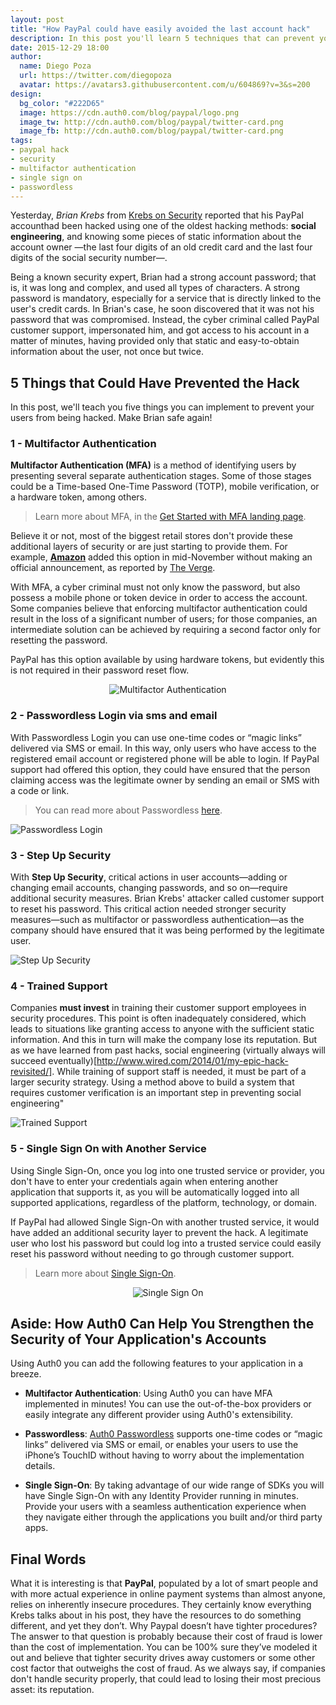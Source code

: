 ```yaml
---
layout: post
title: "How PayPal could have easily avoided the last account hack"
description: In this post you'll learn 5 techniques that can prevent your users' accounts from being hacked and would have made Brian happier
date: 2015-12-29 18:00
author: 
  name: Diego Poza
  url: https://twitter.com/diegopoza
  avatar: https://avatars3.githubusercontent.com/u/604869?v=3&s=200
design: 
  bg_color: "#222D65"
  image: https://cdn.auth0.com/blog/paypal/logo.png
  image_tw: http://cdn.auth0.com/blog/paypal/twitter-card.png
  image_fb: http://cdn.auth0.com/blog/paypal/twitter-card.png
tags: 
- paypal hack
- security
- multifactor authentication
- single sign on
- passwordless
---
```


Yesterday, _Brian Krebs_ from [Krebs on Security](http://krebsonsecurity.com/2015/12/2016-reality-lazy-authentication-still-the-norm/) reported that his PayPal accounthad been hacked using one of the oldest hacking methods: **social engineering**, and knowing some pieces of static information about the account owner —the last four digits of an old credit card and the last four digits of the social security number—.

Being a known security expert, Brian had a strong account password; that is, it was long and complex, and used all types of characters. A strong password is mandatory, especially for a service that is directly linked to the user's credit cards. In Brian's case, he soon discovered that it was not his password that was compromised. Instead, the cyber criminal called PayPal customer support, impersonated him, and got access to his account in a matter of minutes, having provided only that static and easy-to-obtain information about the user, not once but twice.

## 5 Things that Could Have Prevented the Hack

In this post, we'll teach you five things you can implement to prevent your users from being hacked. Make Brian safe again!

### 1 - Multifactor Authentication

**Multifactor Authentication (MFA)** is a method of identifying users by presenting several separate authentication stages. Some of those stages could be a Time-based One-Time Password (TOTP), mobile verification, or a hardware token, among others. 

> Learn more about MFA, in the [Get Started with MFA landing page](https://auth0.com/learn/get-started-with-mfa).

Believe it or not, most of the biggest retail stores don't provide these additional layers of security or are just starting to provide them. For example, [**Amazon**](http://www.amazon.com) added this option in mid-November without making an official announcement, as reported by [The Verge](http://www.theverge.com/2015/11/18/9753888/amazon-two-factor-authentication-2fa).

With MFA, a cyber criminal must not only know the password, but also possess a mobile phone or token device in order to access the account. Some companies believe that enforcing multifactor authentication could result in the loss of a significant number of users; for those companies, an intermediate solution can be achieved by requiring a second factor only for resetting the password.

PayPal has this option available by using hardware tokens, but evidently this is not required in their password reset flow.

<div class="" style="text-align: center;"><img style="margin: 0; max-width: 200px;" src="https://cdn.auth0.com/docs/media/landings/why-is-mfa-necessary/why-is-mfa-necessary.png" alt="Multifactor Authentication" />
</div>

### 2 - Passwordless Login via sms and email
With Passwordless Login you can use one-time codes or “magic links” delivered via SMS or email. In this way, only users who have access to the registered email account or registered phone will be able to login. If PayPal support had offered this option, they could have ensured that the person claiming access was the legitimate owner by sending an email or SMS with a code or link.
​​
> You can read more about Passwordless [here](https://auth0.com/blog/2015/09/30/auth0-passwordless-email-authentication-and-sms-login-without-passwords/).

![Passwordless Login](https://cdn.auth0.com/blog/passwordless/pwdless-locks.png)

### 3 - Step Up Security
With **Step Up Security**, critical actions in user accounts—adding or changing email accounts, changing passwords, and so on—require additional security measures. Brian Krebs' attacker called customer support to reset his password. This critical action needed stronger security measures—such as multifactor or passwordless authentication—as the company should have ensured that it was being performed by the legitimate user. 

![Step Up Security](https://cdn.auth0.com/blog/paypal/step-up-security.png)

### 4 - Trained Support
Companies **must invest** in training their customer support employees in security procedures. This point is often inadequately considered, which leads to situations like granting access to anyone with the sufficient static information. And this in turn will make the company lose its reputation. But as we have learned from past hacks, social engineering (virtually always will succeed eventually)[http://www.wired.com/2014/01/my-epic-hack-revisited/]. While training of support staff is needed, it must be part of a larger security strategy. Using a method above to build a system that requires customer verification is an important step in preventing social engineering"

![Trained Support](https://cdn.auth0.com/blog/paypal/trained-support.png)

### 5 - Single Sign On with Another Service
Using Single Sign-On, once you log into one trusted service or provider, you don't have to enter your credentials again when entering another application that supports it, as you will be automatically logged into all supported applications, regardless of the platform, technology, or domain.

If PayPal had allowed Single Sign-On with another trusted service, it would have added an additional security layer to prevent the hack. A legitimate user who lost his password but could log into a trusted service could easily reset his password without needing to go through customer support.

> Learn more about [Single Sign-On](https://auth0.com/learn/how-to-implement-single-sign-on).

<div class="" style="text-align: center;"><img style="margin: 0; max-width: 200px;" src="https://cdn.auth0.com/docs/media/landings/login/bg-login.png" alt="Single Sign On" />
</div>

## Aside: How Auth0 Can Help You Strengthen the Security of Your Application's Accounts
Using Auth0 you can add the following features to your application in a breeze.

- **Multifactor Authentication**: Using Auth0 you can have MFA implemented in minutes! You can use the out-of-the-box providers or easily integrate any different provider using Auth0's extensibility.

- **Passwordless**: [Auth0 Passwordless](https://auth0.com/passwordless) supports one-time codes or “magic links” delivered via SMS or email, or enables your users to use the iPhone’s TouchID without having to worry about the implementation details.

- **Single Sign-On**: By taking advantage of our wide range of SDKs you will have Single Sign-On with any Identity Provider running in minutes. Provide your users with a seamless authentication experience when they navigate either through the applications you built and/or third party apps.

## Final Words
What it is interesting is that **PayPal**, populated by a lot of smart people and with more actual experience in online payment systems than almost anyone, relies on inherently insecure procedures. They certainly know everything Krebs talks about in his post, they have the resources to do something different, and yet they don’t. Why Paypal doesn’t have tighter procedures? The answer to that question is probably because their cost of fraud is lower than the cost of implementation. You can be 100% sure they’ve modeled it out and believe that tighter security drives away customers or some other cost factor that outweighs the cost of fraud. As we always say, if companies don't handle security properly, that could lead to losing their most precious asset: its reputation.
